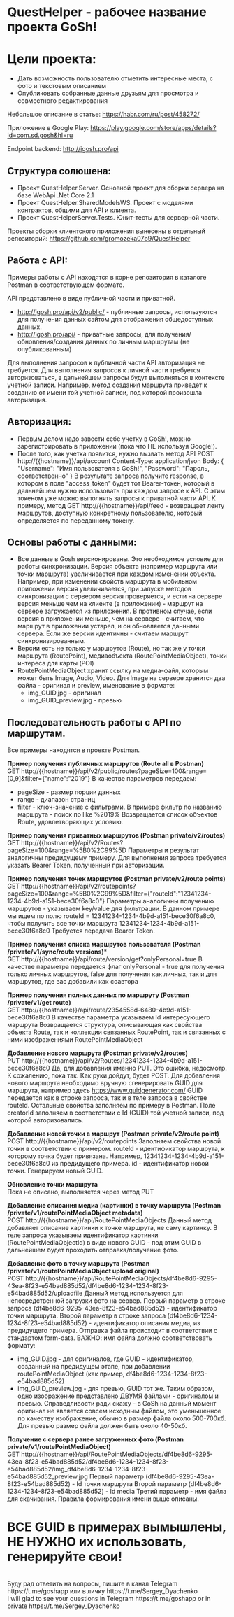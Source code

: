 # QuestHelper - рабочее название проекта GoSh!
# Цели проекта:
- Дать возможность пользователю отметить интересные места, с фото и текстовым описанием
- Опубликовать собранные данные друзьям для просмотра и совместного редактирования

Небольшое описание в статье:
https://habr.com/ru/post/458272/

Приложение в Google Play:
https://play.google.com/store/apps/details?id=com.sd.gosh&hl=ru

Endpoint backend:
http://igosh.pro/api

## Структура солюшена:
- Проект QuestHelper.Server. Основной проект для сборки сервера на базе WebApi .Net Core 2.1
- Проект QuestHelper.SharedModelsWS. Проект с моделями контрактов, общими для API и клиента.
- Проект QuestHelperServer.Tests. Юнит-тесты для серверной части.

Проекты сборки клиентского приложения вынесены в отдельный репозиторий:
https://github.com/gromozeka07b9/QuestHelper

## Работа с API:
Примеры работы с API находятся в корне репозитория в каталоге Postman в соответствующем формате.

API представлено в виде публичной части и приватной.
* http://igosh.pro/api/v2/public/ - публичные запросы, используются для получения данных сайтом для отображения общедоступных данных.
* http://igosh.pro/api/ - приватные запросы, для получения/обновления/создания данных по личным маршрутам (не опубликованным)

Для выполнения запросов к публичной части API авторизация не требуется.
Для выполнения запросов к личной части требуется авторизоваться, в дальнейшем запросы будут выполняться в контексте учетной записи.
Например, метод создания маршрута приведет к созданию от имени той учетной записи, под которой произошла авторизация.

## Авторизация:
- Первым делом надо завести себе учетку в GoSh!, можно зарегистрировать в приложении (пока что НЕ используя Google!).
- После того, как учетка появится, нужно вызвать метод API POST http://{{hostname}}/api/account
Content-Type: application/json
Body:
{
  "Username": "Имя пользователя в GoSh!",
  "Password": "Пароль, соответственно"
}
В результате запроса получите response, в котором в поле "access_token" будет тот Bearer-токен, который в дальнейшем нужно использовать при каждом запросе к API.
С этим токеном уже можно выполнять запросы к приватной части API.
К примеру, метод GET http://{{hostname}}/api/feed - возвращает ленту маршрутов, доступную конкретному пользователю, который определяется по переданному токену.

## Основы работы с данными:
* Все данные в Gosh версионированы. Это необходимое условие для работы синхронизации. Версия объекта (например маршрута или точки маршрута) увеличивается при каждом изменении объекта. Например, при изменении свойств маршрута в мобильном приложении версия увеличивается, при запуске методов синхронизации с сервером версия проверяется, и если на сервере версия меньше чем на клиенте (в приложении) - маршрут на сервере загружается из приложения. В противном случае, если версия в приложении меньше, чем на сервере - считаем, что маршрут в приложении устарел, и он обновляется данными сервера. Если же версии идентичны - считаем маршрут синхронизированным.
* Версии есть не только у маршрутов (Route), но так же у точки маршрута (RoutePoint), медиаобъекта (RoutePointMediaObject), точки интереса для карты (POI)
* RoutePointMediaObject хранит ссылку на медиа-файл, которым может быть Image, Audio, Video. Для Image на сервере хранится два файла - оригинал и preview, именование в формате:
  * img_GUID.jpg - оригинал
  * img_GUID_preview.jpg - превью

## Последовательность работы с API по маршрутам.
Все примеры находятся в проекте Postman.

**Пример получения публичных маршрутов (Route all в Postman)**
<br>
GET http://{{hostname}}/api/v2/public/routes?pageSize=100&range=[0,9]&filter={"name":"2019"}
В качестве параметров передаем:
* pageSize - размер порции данных
* range - диапазон страниц
* filter - ключ-значение с фильтрами. В примере фильтр по названию маршрута - поиск по like %2019%
Возвращается список объектов Route, удовлетворяющих условию.

**Пример получения приватных маршрутов (Postman private/v2/routes)**
<br>
GET http://{{hostname}}/api/v2/Routes?pageSize=100&range=%5B0%2C99%5D
Параметры и результат аналогичны предидущему примеру.
Для выполнения запроса требуется указать Bearer Token, полученный при авторизации.

**Пример получения точек маршрутов (Postman private/v2/route points)**
<br>
GET http://{{hostname}}/api/v2/routepoints?pageSize=100&range=%5B0%2C99%5D&filter={"routeId":"12341234-1234-4b9d-a151-bece30f6a8c0"}
Параметры аналогичны получению маршрутов - указываем key/value для фильтрации.
В данном примере мы ищем по полю routeId = 12341234-1234-4b9d-a151-bece30f6a8c0, чтобы получить все точки маршрута 12341234-1234-4b9d-a151-bece30f6a8c0
Требуется передача Bearer Token.

**Пример получения списка маршрутов пользователя (Postman /private/v1/sync/route versions)***
<br>
GET http://{{hostname}}/api/route/version/get?onlyPersonal=true
В качестве параметра передается флаг onlyPersonal - true для получения только личных маршрутов, false для получения как личных, так и для маршрутов, где вас добавили как соавтора

**Пример получения полных данных по маршруту (Postman /private/v1/get route)**
<br>
GET http://{{hostname}}/api/route/2354558d-6480-4b9d-a151-bece30f6a8c0
В качестве параметра указываем Id интересующего маршрута
Возвращается структура, описывающая как свойства объекта Route, так и коллекции связанных RoutePoint, так и связанных с ними изображениями RoutePointMediaObject

**Добавление нового маршрута (Postman private/v2/routes)**
<br>
PUT http://{{hostname}}/api/v2/Routes/12341234-1234-4b9d-a151-bece30f6a8c0
Да, для добавления именно PUT. Это ошибка, недосмотр. К сожалению, пока так. Как руки дойдут, будет POST.
Для добавления нового маршрута необходимо вручную сгенерировать GUID для маршрута, например здесь https://www.guidgenerator.com/
GUID передается как в строке запроса, так и в теле запроса в свойстве routeId.
Остальные свойства заполняем по примеру в Postman.
Поле creatorId заполняем в соответствии с Id (GUID) той учетной записи, под которой авторизовались.

**Добавление новой точки в маршрут (Postman private/v2/route point)**
<br>
POST http://{{hostname}}/api/v2/routepoints
Заполняем свойства новой точки в соответствии с примером.
routeId - идентификатор маршрута, к которому точка будет привязана. Например, 12341234-1234-4b9d-a151-bece30f6a8c0 из предидущего примера.
id - идентификатор новой точки. Генерируем новый GUID.

**Обновление точки маршрута**
<br>
Пока не описано, выполняется через метод PUT

**Добавление описания медиа (картинки) в точку маршрута (Postman /private/v1/routePointMediaObject metadata)**
<br>
POST http://{{hostname}}/api/RoutePointMediaObjects
Данный метод добавляет описание картинки к точке маршрута, не саму картинку.
В теле запроса указываем идентификатор картинки (RoutePointMediaObjectId) в виде нового GUID - под этим GUID в дальнейшем будет проходить отправка/получение фото.

**Добавление фото в точку маршрута (Postman /private/v1/routePointMediaObject upload original)**
<br>
POST http://{{hostname}}/api/RoutePointMediaObjects/df4be8d6-9295-43ea-8f23-e54bad885d52/df4be8d6-1234-1234-8f23-e54bad885d52/uploadfile
Данный метод используется для непосредственной загрузки фото на сервер.
Первый параметр в строке запроса (df4be8d6-9295-43ea-8f23-e54bad885d52) - идентификатор точки маршрута.
Второй параметр в строке запроса (df4be8d6-1234-1234-8f23-e54bad885d52) - идентификатор описания медиа, из предидущего примера.
Отправка файла происходит в соответствии с стандартом form-data.
ВАЖНО: имя файла должно соответствовать формату:
* img_GUID.jpg - для оригиналов, где GUID - идентификатор, созданный на предидущем этапе, при добавлении routePointMediaObject (как пример, df4be8d6-1234-1234-8f23-e54bad885d52)
* img_GUID_preview.jpg - для превью, GUID тот же.
Таким образом, одно изображение представлено ДВУМЯ файлами - оригиналом и превью.
Справедливости ради скажу - в GoSh на данный момент оригинал не является совсем исходным файлом, это уменьшенное по качеству изображение, обычно в размер файла около 500-700кб. Для превью размер файла должен быть около 40-50кб.

**Получение с сервера ранее загруженных фото (Postman private/v1/routePointMediaObject)**
<br>
GET http://{{hostname}}/api/RoutePointMediaObjects/df4be8d6-9295-43ea-8f23-e54bad885d52/df4be8d6-1234-1234-8f23-e54bad885d52/img_df4be8d6-1234-1234-8f23-e54bad885d52_preview.jpg
Первый параметр (df4be8d6-9295-43ea-8f23-e54bad885d52) - Id точки маршрута
Второй параметр (df4be8d6-1234-1234-8f23-e54bad885d52) - Id media
Третий параметр - имя файла для скачивания. Правила формирования имени выше описаны.


# ВСЕ GUID в примерах вымышлены, НЕ НУЖНО их использовать, генерируйте свои!
<br>
Буду рад ответить на вопросы, пишите в канал Telegram https://t.me/goshapp или в личку https://t.me/Sergey_Dyachenko
<br>
I will glad to see your questions in Telegram https://t.me/goshapp or in private https://t.me/Sergey_Dyachenko
